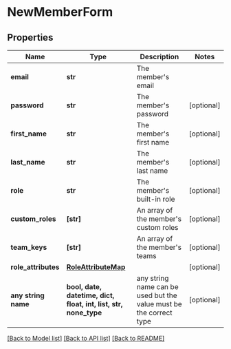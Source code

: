 # NewMemberForm


## Properties
Name | Type | Description | Notes
------------ | ------------- | ------------- | -------------
**email** | **str** | The member&#39;s email | 
**password** | **str** | The member&#39;s password | [optional] 
**first_name** | **str** | The member&#39;s first name | [optional] 
**last_name** | **str** | The member&#39;s last name | [optional] 
**role** | **str** | The member&#39;s built-in role | [optional] 
**custom_roles** | **[str]** | An array of the member&#39;s custom roles | [optional] 
**team_keys** | **[str]** | An array of the member&#39;s teams | [optional] 
**role_attributes** | [**RoleAttributeMap**](RoleAttributeMap.md) |  | [optional] 
**any string name** | **bool, date, datetime, dict, float, int, list, str, none_type** | any string name can be used but the value must be the correct type | [optional]

[[Back to Model list]](../README.md#documentation-for-models) [[Back to API list]](../README.md#documentation-for-api-endpoints) [[Back to README]](../README.md)


